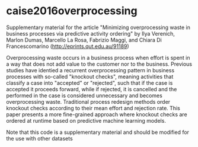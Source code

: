 # caise2016overprocessing
Supplementary material for the article "Minimizing overprocessing waste in business processes via predictive activity ordering" by Ilya Verenich, Marlon Dumas, Marcello La Rosa, Fabrizio Maggi, and Chiara Di Francescomarino (http://eprints.qut.edu.au/91189)

Overprocessing waste occurs in a business process when effort is spent in a way that does not add value to the customer nor to the business. Previous studies have identied a recurrent overprocessing pattern in business processes with so-called "knockout checks", meaning activities that classify a case into "accepted" or "rejected", such that if the case is accepted it proceeds forward, while if rejected, it is cancelled and the performed in the case is considered unnecessary and becomes overprocessing waste. Traditional process redesign methods order knockout checks according to their mean effort and rejection rate. This paper presents a more fine-grained approach where knockout checks are ordered at runtime based on predictive machine learning models.

Note that this code is a supplementary material and should be modified for the use with other datasets
